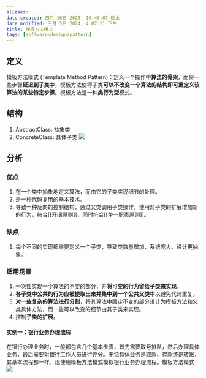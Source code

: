 ```yaml
---
aliases: 
date created: 四月 16日 2023, 10:48:07 晚上
date modified: 三月 5日 2024, 4:07:11 下午
title: 模板方法模式
tags: [software-design/pattern]
---
```


## 定义
模板方法模式 (Template Method Pattern)：定义一个操作中**算法的骨架**，而将一些步骤**延迟到子类**中，模板方法使得子类**可以不改变一个算法的结构即可重定义该算法的某些特定步骤**。模板方法是一种**类行为型**模式。

## 结构
1. AbstractClass: 抽象类
2. ConcreteClass: 具体子类
![](https://spricoder.oss-cn-shanghai.aliyuncs.com/2021-Software-System-Design/img/lec06/13.png)

## 分析
### 优点
1. 在一个类中抽象地定义算法，而由它的子类实现细节的处理。
2. 是一种代码复用的基本技术。
3. 导致一种反向的控制结构，通过父类调用子类操作，使用对子类的扩展增加新的行为，符合[[开闭原则]]，同时符合[[单一职责原则]]。

### 缺点
1. 每个不同的实现都需要定义一个子类，导致类数量增加，系统庞大、设计更抽象。

### 适用场景
1. 一次性实现一个算法的不变的部分，并**将可变的行为留给子类来实现**。
2. **各子类中公共的行为应被提取出来并集中到一个公共父类**中以避免代码重复。
3. **对一些复杂的算法进行分割**，将其算法中固定不变的部分设计为模板方法和父类具体方法，而一些可以改变的细节由其子类来实现。
4. 控制**子类的扩展**。

#### 实例一：银行业务办理流程
在银行办理业务时，一般都包含几个基本步骤，首先需要取号排队，然后办理具体业务，最后需要对银行工作人员进行评分。无论具体业务是取款、存款还是转账，其基本流程都一样。现使用模板方法模式模拟银行业务办理流程。模板方法模式
![](https://spricoder.oss-cn-shanghai.aliyuncs.com/2021-Software-System-Design/img/lec06/14.png)